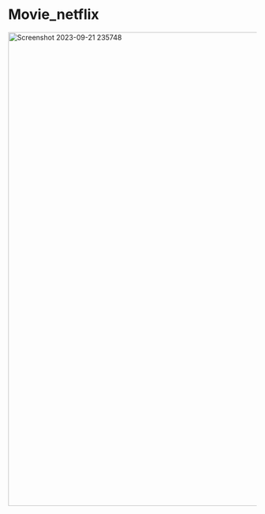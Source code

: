 # Movie_netflix

<img width="960" alt="Screenshot 2023-09-21 235748" src="https://github.com/anishajangid7474/Movie_netflix/assets/118589918/9d7e5a17-78f5-4ece-bb7b-99100299477a">
